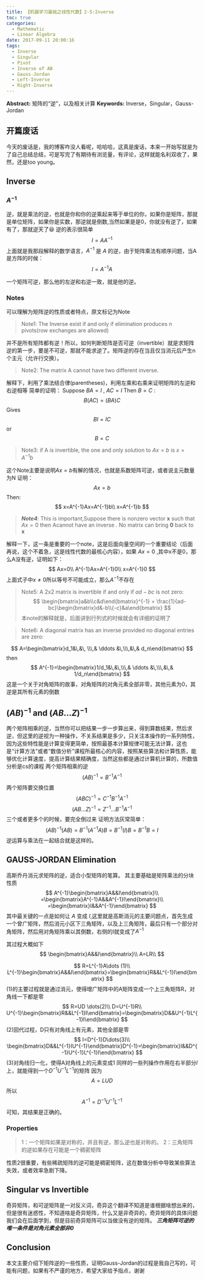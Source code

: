 ```yaml
---
title: 【机器学习基础之线性代数】2-5:Inverse
toc: true
categories:
  - Mathematic
  - Linear Algebra
date: 2017-09-11 20:00:16
tags:
  - Inverse
  - Singular
  - Pivot
  - Inverse of AB
  - Gauss-Jordan
  - Left-Inverse
  - Right-Inverse
---
```

**Abstract:** 矩阵的“逆”，以及相关计算
**Keywords:** Inverse，Singular，Gauss-Jordan

<!--more-->

## 开篇废话
今天的废话是，我的博客咋没人看呢，哈哈哈，这真是废话，本来一开始写就是为了自己总结总结，可是写完了有期待有浏览量，有评论，这样就能名利双收了，果然，还是too young。
## Inverse
### $A^{-1}$
逆，就是乘法的逆，也就是你和你的逆乘起来等于单位的你，如果你是矩阵，那就是单位矩阵，如果你是实数，那逆就是倒数,当然如果是是0，你就没有逆了，如果有了，那就逆天了😆
逆的表示很简单
$$
I=AA^{-1}
$$
上面就是我那段解释的数学语言，$A^{-1}$ 是 $A$ 的逆，由于矩阵乘法有顺序问题，当A是方阵的时候：
$$
I=A^{-1}A
$$

一个矩阵可逆，那么他的左逆和右逆一致，就是他的逆。
### Notes
可以理解为矩阵逆的性质或者特点，原文标记为Note
>Note1:
>The Inverse exist if and only if elimination produces n pivots(row exchanges are allowed)

并不是所有矩阵都有逆！所以，如何判断矩阵是否可逆（invertible）就是求矩阵逆的第一步，要是不可逆，那就不能求逆了。矩阵逆的存在当且仅当消元后产生n个主元（允许行交换）。

>Note2:
>The matrix A cannot have two different inverse.

解释下，利用了乘法结合律(parentheses)，利用左乘和右乘来证明矩阵的左逆和右逆相等
简单的证明：
Suppose $BA=I$ , $AC=I$ Then $B=C$ :
$$
B(AC)=(BA)C
$$
Gives
$$
BI=IC
$$
or
$$
B=C
$$


>Note3:
>if A is invertible, the one and only solution to $Ax=b$ is $x=A^{-1}b$

这个Note主要是说明$Ax=b$有解的情况，也就是系数矩阵可逆，或者说主元数量为N
证明：
$$
Ax=b
$$
Then:
$$
x=A^{-1}Ax=A^{-1}b\\
x=A^{-1}b
$$

>***Note4***:
>This is important,Suppose there is nonzero vector $\textbf{x}$ such that $Ax=0$ then Acannot have an inverse . No matrix can bring $\textbf{0}$ back to $\textbf{x}$

解释一下，这一条是重要的一个note，这是后面向量空间的一个重要结论（后面再说，这个不着急，这是线性代数的最核心内容），如果 $Ax=0$ ,其中x不是0，那么A没有逆，证明如下：
$$
Ax=0\\
A^{-1}Ax=A^{-1}0\\
x=A^{-1}0
$$
上面式子中$x\neq0$所以等号不可能成立，那么$A^{-1}$不存在

>Note5:
>A 2x2 matrix is invertible if and only if $ad-bc$ is not zero:
$$
\begin{bmatrix}a&b\\c&d\end{bmatrix}^{-1} =  \frac{1}{ad-bc}\begin{bmatrix}d&-b\\{-c}&a\end{bmatrix}
$$
本note的解释就是，后面讲到行列式的时候就会有详细的证明了

>Note6:
>A diagonal matrix has an inverse provided no diagonal entries are zero:

$$
A=\begin{bmatrix}d_1&\,&\, \\\,& \ddots &\,\\\,&\,& d_n\end{bmatrix}
$$
then
$$
A^{-1}=\begin{bmatrix}1/d_1&\,&\,\\\,& \ddots &\,\\\,&\,& 1/d_n\end{bmatrix}
$$
这是一个关于对角矩阵的故事，对角矩阵的对角元素全部非零，其他元素为0，其逆是其所有元素的倒数

## $(AB)^{-1}$ and $(AB\dots Z)^{-1}$
两个矩阵相乘的逆，当然你可以把结果一步一步算出来，得到算数结果，然后求逆，但这里的逆视为一种操作，不关系结果是多少，只关注本操作的一系列特性，因为这些特性能是计算变得更简单，按照最基本计算规律可能无法计算，这也是“计算方法”或者“数值分析”课程所最核心的内容，按照某些算法和计算性质，能够优化计算速度，提高计算结果精确度，当然这些都是通过计算机计算的，所数值分析是cs的课程
两个矩阵相乘的逆
$$
(AB)^{-1}=B^{-1}A^{-1}
$$
两个矩阵要交换位置
$$
(ABC)^{-1}=C^{-1}B^{-1}A^{-1}
$$
$$
(AB\dots Z)^{-1}=Z^{-1} \dots B^{-1}A^{-1}
$$
三个或者更多个的时候，要完全倒过来
证明方法灰常简单：
$$
(AB)^{-1}(AB)=B^{-1}(A^{-1}A)B=B^{-1}(I)B=B^{-1}B=I
$$
逆运算与乘法在一起结合就是这样的。

## GAUSS-JORDAN Elimination
高斯乔丹消元求矩阵的逆，适合小型矩阵的笔算。
其主要基础是矩阵乘法的分块性质
$$
A^{-1}\begin{bmatrix}A&&I\end{bmatrix}\\
=\begin{bmatrix}A^{-1}A&&A^{-1}I\end{bmatrix}\\
=\begin{bmatrix}I&&A^{-1}\end{bmatrix}
$$
其中最关键的一点是如何让 $A$ 变成 $I$,这里就是高斯消元的主要问题点，首先生成一个曾广矩阵，然后消元小区下三角矩阵，以及上三角矩阵，最后只有一个部分对角矩阵，然后用对角矩阵乘以其倒数，右侧的I就变成了$A^{-1}$


其过程大概如下
$$
\begin{bmatrix}A&&I\end{bmatrix}\\
A=LR\\
$$

$$
R=L^{-1}A\dots (1)\\
L^{-1}\begin{bmatrix}A&&I\end{bmatrix}=\begin{bmatrix}R&&L^{-1}I\end{bmatrix}
$$
(1)的主要过程就是通过消元，使得增广矩阵中的A矩阵变成一个上三角矩阵R，对角线一下都是零
$$
R=UD \dots(2)\\
D=U^{-1}R\\
U^{-1}\begin{bmatrix}R&&L^{-1}I\end{bmatrix}=\begin{bmatrix}D&&U^{-1}L^{-1}I\end{bmatrix}
$$
(2)回代过程，D只有对角线上有元素，其他全部是零
$$
I=D^{-1}D\dots(3)\\
\begin{bmatrix}D&&L^{-1}IU^{-1}\end{bmatrix}D^{-1}=\begin{bmatrix}I&&D^{-1}U^{-1}L^{-1}I\end{bmatrix}
$$
(3)对角线归一化，使得A对角线上的元素变成1
同样的一些列操作作用在右半部分$I$上，就能得到一个$D^{-1}U^{-1}L^{-1}$的矩阵
因为
$$A=LUD$$
所以
$$A^{-1}=D^{-1}U^{-1}L^{-1}$$
可知，其结果是正确的。

### Properties

>1：一个矩阵如果是对称的，并且有逆，那么逆也是对称的。
>2：三角矩阵的逆如果存在可能是一个稠密矩阵

性质2很重要，有些稀疏矩阵的逆可能是稠密矩阵，这在数值分析中导致某些算法失效，或者效率急剧下降。

## Singular vs Invertible
奇异矩阵，和可逆矩阵是一对反义词，奇异这个翻译不知道是谁根据啥想出来的，但是很有迷惑性，不知道啥是奇异矩阵，什么又是非奇异的，奇异矩阵的具体问题我们会在后面学到，但是目前奇异矩阵可以当做没有逆的矩阵。
***三角矩阵可逆的唯一条件是对角元素全部非0***

## Conclusion
本文主要介绍下矩阵逆的一些性质，证明Gauss-Jordan的过程是我自己写的，可能有问题，如果有不严谨的地方，希望大家给予指点，谢谢
